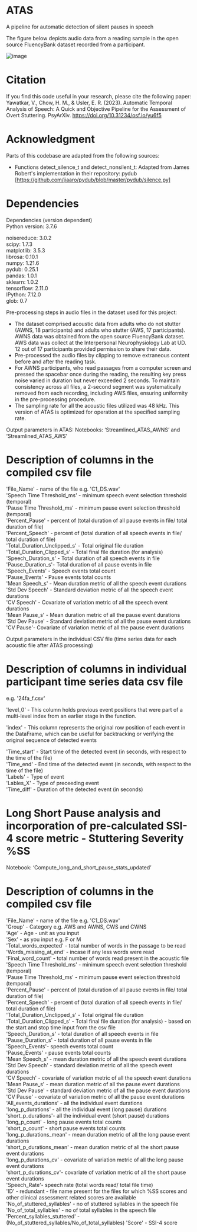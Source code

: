 # ATAS
A pipeline for automatic detection of silent pauses in speech 

The figure below depicts audio data from a reading sample in the open source FluencyBank dataset recorded from a participant.  

![image](https://github.com/user-attachments/assets/95824fbf-192a-43f0-af08-750b298eaf84)  


# Citation 
If you find this code useful in your research, please cite the following paper:
Yawatkar, V., Chow, H. M., & Usler, E. R. (2023). Automatic Temporal Analysis of Speech: A Quick and Objective Pipeline for the Assessment of Overt Stuttering. PsyArXiv. https://doi.org/10.31234/osf.io/yu6f5 

# Acknowledgment
Parts of this codebase are adapted from the following sources:
- Functions detect_silence_t and detect_nonsilent_t: Adapted from James Robert's implementation in their repository: pydub [https://github.com/jiaaro/pydub/blob/master/pydub/silence.py]

# Dependencies  
Dependencies (version dependent)  
Python version: 3.7.6  

noisereduce: 3.0.2  
scipy: 1.7.3  
matplotlib: 3.5.3  
librosa: 0.10.1  
numpy: 1.21.6  
pydub: 0.25.1  
pandas: 1.0.1  
sklearn: 1.0.2  
tensorflow: 2.11.0  
IPython: 7.12.0  
glob: 0.7      

Pre-processing steps in audio files in the dataset used for this project:
- The dataset comprised acoustic data from adults who do not stutter (AWNS, 18 participants) and adults who stutter (AWS, 17 participants). AWNS data was obtained from the open source FluencyBank dataset. AWS data was collect at the Interpersonal Neurophysiology Lab at UD. 12 out of 17 participants provided permission to share their data.  
- Pre-processed the audio files by clipping to remove extraneous content before and after the reading task.
- For AWNS participants, who read passages from a computer screen and pressed the spacebar once during the reading, the resulting key press noise varied in duration but never exceeded 2 seconds. To maintain consistency across all files, a 2-second segment was systematically removed from each recording, including AWS files, ensuring uniformity in the pre-processing procedure.
- The sampling rate for all the acoustic files utilized was 48 kHz. This version of ATAS is optimized for operation at the specified sampling rate.  


Output parameters in ATAS:
Notebooks: ‘Streamlined_ATAS_AWNS’ and ‘Streamlined_ATAS_AWS’ 

# Description of columns in the compiled csv file 

'File_Name' - name of the file e.g. 'C1_DS.wav'  
'Speech Time Threshold_ms' - minimum speech event selection threshold (temporal)  
'Pause Time Threshold_ms' - minimum pause event selection threshold (temporal)  
'Percent_Pause' - percent of (total duration of all pause events in file/ total duration of file)  
'Percent_Speech' - percent of (total duration of all speech events in file/ total duration of file)  
'Total_Duration_Unclipped_s' - Total original file duration  
'Total_Duration_Clipped_s' - Total final file duration (for analysis)  
'Speech_Duration_s' - Total duration of all speech events in file  
'Pause_Duration_s'- Total duration of all pause events in file  
'Speech_Events' - Speech events total count  
'Pause_Events' - Pause events total counts  
'Mean Speech_s' - Mean duration metric of all the speech event durations  
'Std Dev Speech' - Standard deviation metric of all the speech event durations  
'CV Speech' - Covariate of variation metric of all the speech event durations   
'Mean Pause_s' - Mean duration metric of all the pause event durations  
'Std Dev Pause' - Standard deviation metric of all the pause event durations  
'CV Pause'- Covariate of variation metric of all the pause event durations  


Output parameters in the individual CSV file (time series data for each acoustic file after ATAS processing)  

# Description of columns in individual participant time series data csv file  
e.g. '24fa_f.csv'  

'level_0' - This column holds previous event positions that were part of a 
          multi-level index from an earlier stage in the function.  

'index' - This column represents the original row position of each event in the DataFrame, 
          which can be useful for backtracking or verifying the original sequence of detected events  

'Time_start' - Start time of the detected event (in seconds, with respect to the time of the file)  
'Time_end' - End time of the detected event (in seconds, with respect to the time of the file)  
'Labels' - Type of event  
'Lables_X' - Type of preceeding event  
'Time_diff' - Duration of the detected event (in seconds)  


# Long Short Pause analysis and incorporation of pre-calculated SSI-4 score metric - Stuttering Severity %SS   

Notebook: ‘Compute_long_and_short_pause_stats_updated’   

# Description of columns in the compiled csv file  

 
'File_Name' - name of the file e.g. 'C1_DS.wav'  
'Group' - Category e.g. AWS and AWNS, CWS and CWNS  
'Age' - Age - unit as you input  
'Sex' - as you input e.g. F or M  
'Total_words_expected' - total number of words in the passage to be read  
'Words_missing_at_end' - incase if any less words were read  
'Final_word_count' - total number of words read present in the acoustic file  
'Speech Time Threshold_ms' - minimum speech event selection threshold (temporal)  
'Pause Time Threshold_ms' - minimum pause event selection threshold (temporal)  
'Percent_Pause' - percent of (total duration of all pause events in file/ total duration of file)  
'Percent_Speech' - percent of (total duration of all speech events in file/ total duration of file)  
'Total_Duration_Unclipped_s' - Total original file duration  
'Total_Duration_Clipped_s' - Total final file duration (for analysis) - based on the start and stop time input from the csv file  
'Speech_Duration_s' - total duration of all speech events in file  
'Pause_Duration_s' - total duration of all pause events in file  
'Speech_Events'- speech events total count  
'Pause_Events' - pause events total counts  
'Mean Speech_s' - mean duration metric of all the speech event durations  
'Std Dev Speech' - standard deviation metric of all the speech event durations  
'CV Speech' - covariate of variation metric of all the speech event durations   
'Mean Pause_s' - mean duration metric of all the pause event durations  
'Std Dev Pause' - standard deviation metric of all the pause event durations  
'CV Pause' - covariate of variation metric of all the pause event durations   
'All_events_durations' - all the individual event durations  
'long_p_durations' - all the individual event (long pause) durations  
'short_p_durations'- all the individual event (short pause) durations  
'long_p_count' - long pause events total counts  
'short_p_count' - short pause events total counts  
'long_p_durations_mean' - mean duration metric of all the long pause event durations  
'short_p_durations_mean' - mean duration metric of all the short pause event durations  
'long_p_durations_cv' - covariate of variation metric of all the long pause event durations  
'short_p_durations_cv'- covariate of variation metric of all the short pause event durations  
'Speech_Rate'- speech rate (total words read/ total file time)  
'ID' - redundant - file name present for the files for which %SS scores and other clinical assessment related scores are available
'No_of_stuttered_syllables' - no of stuttered syllables in the speech file
'No_of_total_syllables' - no of total syllables in the speech file
'Percent_syllables_stuttered' - (No_of_stuttered_syllables/No_of_total_syllables)
'Score' - SSI-4 score
